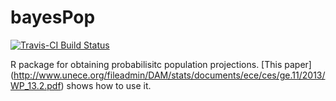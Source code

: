 # bayesPop

[![Travis-CI Build Status](https://travis-ci.org/PPgp/bayesPop.svg?branch=balance)](https://travis-ci.org/PPgp/bayesPop)

R package for obtaining probabilisitc population projections. [This paper] (http://www.unece.org/fileadmin/DAM/stats/documents/ece/ces/ge.11/2013/WP_13.2.pdf)
shows how to use it.

